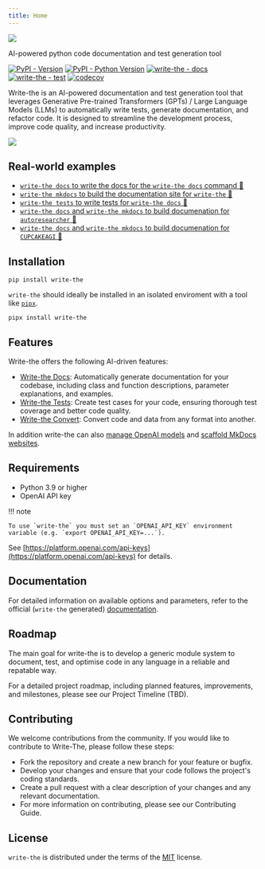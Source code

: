 ```yaml
---
title: Home
---
```

![](https://raw.githubusercontent.com/Wytamma/write-the/master/images/logo.png)

AI-powered python code documentation and test generation tool

[![PyPI - Version](https://img.shields.io/pypi/v/write-the.svg)](https://pypi.org/project/write-the)
[![PyPI - Python Version](https://img.shields.io/pypi/pyversions/write-the.svg)](https://pypi.org/project/write-the)
[![write-the - docs](https://badgen.net/badge/write-the/docs/blue?icon=https://raw.githubusercontent.com/Wytamma/write-the/master/images/write-the-icon.svg)](https://write-the.wytamma.com/)
[![write-the - test](https://badgen.net/badge/write-the/tests/green?icon=https://raw.githubusercontent.com/Wytamma/write-the/master/images/write-the-icon.svg)](https://github.com/Wytamma/write-the/actions/workflows/tests.yml)
[![codecov](https://codecov.io/gh/Wytamma/write-the/branch/master/graph/badge.svg?token=yEDn56L76k)](https://app.codecov.io/gh/Wytamma/write-the/tree/master)

Write-the is an AI-powered documentation and test generation tool that leverages Generative Pre-trained Transformers (GPTs) / Large Language Models (LLMs) to automatically write tests, generate documentation, and refactor code. It is designed to streamline the development process, improve code quality, and increase productivity.

![](https://raw.githubusercontent.com/Wytamma/write-the/master/images/write-the-docs.gif)

## Real-world examples

- [`write-the docs` to write the docs for the `write-the docs` command 🤖](https://github.com/Wytamma/write-the/blob/5d7a5a22d082be6ee870c694ef2d24e6d1610758/write_the/commands/docs/docs.py#L26)
- [`write-the mkdocs` to build the documentation site for `write-the` 🤖](https://write-the.wytamma.com/)
- [`write-the tests` to write tests for `write-the docs` 🤖](https://github.com/Wytamma/write-the/commit/6b6c8a08d7991e07e4972281c471f7842c04dda0)
- [`write-the docs` and `write-the mkdocs` to build documenation for `autoresearcher` 🤖](https://github.com/eimenhmdt/autoresearcher/pull/17)
- [`write-the docs` and `write-the mkdocs` to build documenation for `CUPCAKEAGI` 🤖](https://github.com/AkshitIreddy/CUPCAKEAGI/pull/4)

## Installation
```console
pip install write-the
```

`write-the` should ideally be installed in an isolated enviroment with a tool like [`pipx`](https://github.com/pypa/pipx).

```console
pipx install write-the
```

## Features

Write-the offers the following AI-driven features:

- [Write-the Docs](https://write-the.wytamma.com/commands/docs/): Automatically generate documentation for your codebase, including class and function descriptions, parameter explanations, and examples.
- [Write-the Tests](https://write-the.wytamma.com/commands/tests/): Create test cases for your code, ensuring thorough test coverage and better code quality.
- [Write-the Convert](https://write-the.wytamma.com/commands/convert/): Convert code and data from any format into another. 

In addition write-the can also [manage OpenAI models](https://write-the.wytamma.com/commands/model/) and [scaffold MkDocs websites](https://write-the.wytamma.com/commands/mkdocs/).

## Requirements
- Python 3.9 or higher  
- OpenAI API key

!!! note

    To use `write-the` you must set an `OPENAI_API_KEY` environment variable (e.g. `export OPENAI_API_KEY=...`).

See [https://platform.openai.com/api-keys](https://platform.openai.com/api-keys) for details.

## Documentation

For detailed information on available options and parameters, refer to the official (`write-the` generated) [documentation](https://write-the.wytamma.com/).

## Roadmap

The main goal for write-the is to develop a generic module system to document, test, and optimise code in any language in a reliable and repatable way.

For a detailed project roadmap, including planned features, improvements, and milestones, please see our Project Timeline (TBD).

## Contributing
We welcome contributions from the community. If you would like to contribute to Write-The, please follow these steps:

- Fork the repository and create a new branch for your feature or bugfix.
- Develop your changes and ensure that your code follows the project's coding standards.
- Create a pull request with a clear description of your changes and any relevant documentation.
- For more information on contributing, please see our Contributing Guide.

## License
`write-the` is distributed under the terms of the [MIT](https://spdx.org/licenses/MIT.html) license.

